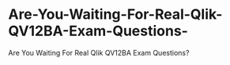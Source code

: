 # Are-You-Waiting-For-Real-Qlik-QV12BA-Exam-Questions-
Are You Waiting For Real Qlik QV12BA Exam Questions?
